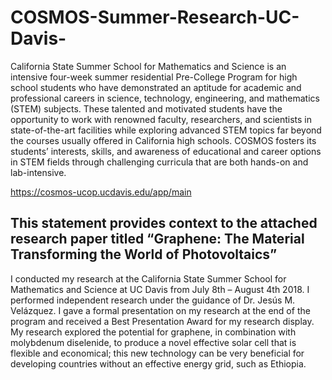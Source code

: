 # COSMOS-Summer-Research-UC-Davis-

California State Summer School for Mathematics and Science is an intensive four-week summer residential Pre-College Program for high school students who have demonstrated an aptitude for academic and professional careers in science, technology, engineering, and mathematics (STEM) subjects. These talented and motivated students have the opportunity to work with renowned faculty, researchers, and scientists in state-of-the-art facilities while exploring advanced STEM topics far beyond the courses usually offered in California high schools. COSMOS fosters its students’ interests, skills, and awareness of educational and career options in STEM fields through challenging curricula that are both hands-on and lab-intensive.

https://cosmos-ucop.ucdavis.edu/app/main


## This statement provides context to the attached research paper titled “Graphene: The Material Transforming the World of Photovoltaics”

I conducted my research at the California State Summer School for Mathematics and Science at UC Davis from July 8th – August 4th 2018. I performed independent research under the guidance of Dr. Jesús M. Velázquez. I gave a formal presentation on my research at the end of the program and received a Best Presentation Award for my research display. My research explored the potential for graphene, in combination with molybdenum diselenide, to produce a novel effective solar cell that is flexible and economical; this new technology can be very beneficial for developing countries without an effective energy grid, such as Ethiopia. 
